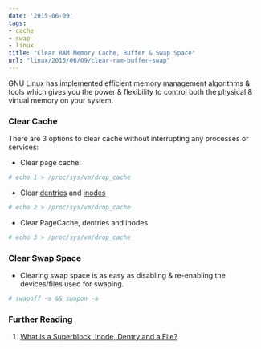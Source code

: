 ```yaml
---
date: '2015-06-09'
tags:
- cache
- swap
- linux
title: "Clear RAM Memory Cache, Buffer & Swap Space"
url: "linux/2015/06/09/clear-ram-buffer-swap"
---
```


GNU Linux has implemented efficient memory management algorithms & tools which gives you the power & flexibility to control both the physical & virtual memory on your system.
<!--more-->

### Clear Cache

There are 3 options to clear cache without interrupting any processes or services:

- Clear page cache:
```sh
# echo 1 > /proc/sys/vm/drop_cache
```

- Clear [dentries](http://unix.stackexchange.com/a/4403) and [inodes](http://unix.stackexchange.com/a/4403)
```sh
# echo 2 > /proc/sys/vm/drop_cache
```

- Clear PageCache, dentries and inodes
```sh
# echo 3 > /proc/sys/vm/drop_cache
```

### Clear Swap Space

- Clearing swap space is as easy as disabling & re-enabling the devices/files used for swaping.
```sh
# swapoff -a && swapon -a
```

### Further Reading

1. [What is a Superblock, Inode, Dentry and a File?](https://unix.stackexchange.com/questions/4402/what-is-a-superblock-inode-dentry-and-a-file/4403#4403)
